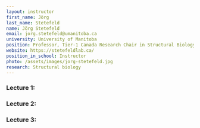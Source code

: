 ```yaml
---
layout: instructor
first_name: Jörg
last_name: Stetefeld
name: Jörg Stetefeld
email: jorg.stetefeld@umanitoba.ca
university: University of Manitoba
position: Professor, Tier-1 Canada Research Chair in Structural Biology and Biophysics
website: https://stetefeldlab.ca/
position_in_school: Instructor
photo: /assets/images/jorg-stetefeld.jpg
research: Structural biology
---
```


### Lecture 1:

### Lecture 2:

### Lecture 3: